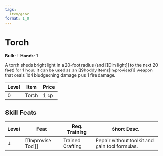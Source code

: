 ```yaml
---
tags:
- item/gear
format: 1_0
---
```

# Torch

**Bulk:** L
**Hands:** 1

A torch sheds bright light in a 20-foot radius (and [[Dim light]] to the next 20 feet) for 1 hour. 
It can be used as an [[Shoddy Items|Improvised]] weapon that deals 1d4 bludgeoning damage plus 1 fire damage.

| **Level** | **Item** | **Price** |
| --------- | -------- | --------- |
| 0         | Torch    | 1 cp      |

## Skill Feats

| Level | Feat               | Req. Training    | Short Desc.                                    |
| ----- | ------------------ | ---------------- | ---------------------------------------------- |
| 1     | [[Improvise Tool]] | Trained Crafting | Repair without toolkit and gain tool formulas. |
